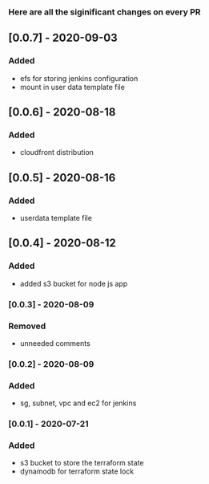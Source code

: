 ### Here are all the siginificant changes on every PR

## [0.0.7] - 2020-09-03
### Added
- efs for storing jenkins configuration
- mount in user data template file

## [0.0.6] - 2020-08-18
### Added
- cloudfront distribution

## [0.0.5] - 2020-08-16
### Added
- userdata template file

## [0.0.4] - 2020-08-12
### Added
- added s3 bucket for node js app

### [0.0.3] - 2020-08-09
### Removed
- unneeded comments

### [0.0.2] - 2020-08-09
### Added
- sg, subnet, vpc and ec2 for jenkins

### [0.0.1] - 2020-07-21
### Added
- s3 bucket to store the terraform state
- dynamodb for terraform state lock
